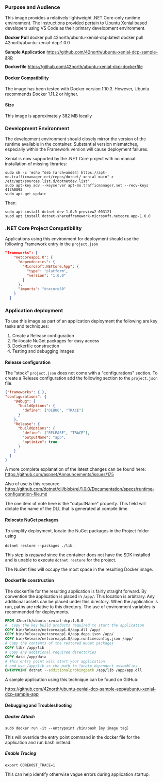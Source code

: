 ### Purpose and Audience
This image provides a relatively lightweight .NET Core-only runtime environment. The instructions provided pertain to Ubuntu Xenial based developers using VS Code as their primary development environment.

**Docker Pull**
docker pull 42north/ubuntu-xenial-dcp:latest
docker pull 42north/ubuntu-xenial-dcp:1.0.0

**Sample Application**
https://github.com/42north/ubuntu-xenial-dcp-sample-app

**Dockerfile**
https://github.com/42north/ubuntu-xenial-dcp-dockerfile

#### Docker Compatibility
The image has been tested with Docker version 1.10.3. However, Ubuntu recommends Docker 1.11.2 or higher.

#### Size
This image is approximately 382 MB locally

### Development Environment
The development environment should closely mirror the version of the runtime available in the container. Substantial version mismatches, especially within the Framework version will cause deployment failures.

Xenial is now supported by the .NET Core project with no manual installation of missing libraries:

```
sudo sh -c 'echo "deb [arch=amd64] https://apt-mo.trafficmanager.net/repos/dotnet/ xenial main" > /etc/apt/sources.list.d/dotnetdev.list'
sudo apt-key adv --keyserver apt-mo.trafficmanager.net --recv-keys 417A0893
sudo apt-get update
```
  
  Then:
```
sudo apt install dotnet-dev-1.0.0-preview2-003121
suod apt install dotnet-sharedframework-microsoft.netcore.app-1.0.0
```


### .NET Core Project Compatibility
Applications using this environment for deployment should use the following Framework entry in the `project.json`

```json
"frameworks": {
    "netcoreapp1.0": {
      "dependencies": {
        "Microsoft.NETCore.App": {
          "type": "platform",
          "version": "1.0.0"
        }
      },
      "imports": "dnxcore50"
    }
  }
```


### Application deployment
To use this image as part of an application deployment the following are key tasks and techniques:

1. Create a Release configuration
2. Re-locate NuGet packages for easy access
3. Dockerfile construction
4. Testing and debugging images

#### Release configuration
The "stock" `project.json` does not come with a "configurations" section. To create a Release configuration add the following section to the `project.json` file:

```json
{"frameworks": { },
"configurations": {
    "Debug": {
      "buildOptions": {
        "define": ["DEBUG", "TRACE"]
      }
    },
    "Release": {
      "buildOptions": {
        "define": ["RELEASE", "TRACE"],
        "outputName": "app",
        "optimize": true
      }
    }
  }
}
```
A more complete explanation of the latest changes can be found here: https://github.com/aspnet/Announcements/issues/175

Also of use is this resource: https://github.com/dotnet/cli/blob/rel/1.0.0/Documentation/specs/runtime-configuration-file.md

The one item of note here is the "outputName" property. This field will dictate the name of the DLL that is generated at compile time.

#### Relocate NuGet packages
To simplify deployment, locate the NuGet packages in the Project folder using 

`dotnet restore --packages ./lib`.

This step is *required* since the container does not have the SDK installed and is unable to execute `dotnet restore` for the project.

The NuGet files will occupy the most space in the resulting Docker image.

#### Dockerfile construction
The dockerfile for the resulting application is fairly straight forward. By convention the application is placed in `/app/`. This location is arbitrary. Any additional assets can be placed under this directory. When the application is run, paths are relative to this directory. The use of environment variables is recommended for deployments.

```Dockerfile
FROM 42north/ubuntu-xenial-dcp:1.0.0
#  Copy the key build products required to start the application
COPY bin/Release/netcoreapp1.0/app.dll /app/
COPY bin/Release/netcoreapp1.0/app.deps.json /app/
COPY bin/Release/netcoreapp1.0/app.runtimeconfig.json /app/
# Copy the contents of the restored NuGet packages
COPY lib/ /app/lib
# Copy any additional required directories
COPY data /app/data
# This entry point will start your application 
# and use /app/lib as the path to locate dependent assemblies
ENTRYPOINT dotnet --additionalprobingpath /app/lib /app/app.dll
```

A sample application using this technique can be found on GitHub:

https://github.com/42north/ubuntu-xenial-dcp-sample-app#ubuntu-xenial-dcp-sample-app

#### Debugging and Troubleshooting

##### Docker Attach

`sudo docker run -it --entrypoint /bin/bash [my image tag]`

This will override the entry point command in the docker file for the application and run bash instead.

##### Enable Tracing

`export COREHOST_TRACE=1`

This can help identify otherwise vague errors during application startup.


 
